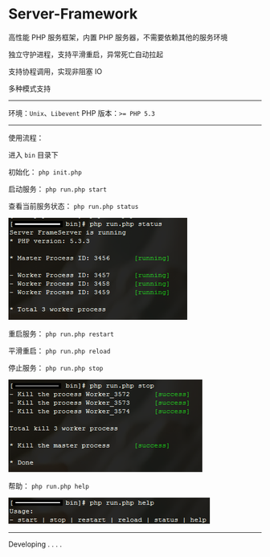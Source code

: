 # Server-Framework

高性能 PHP 服务框架，内置 PHP 服务器，不需要依赖其他的服务环境

独立守护进程，支持平滑重启，异常死亡自动拉起

支持协程调用，实现非阻塞 IO

多种模式支持

---

环境：`Unix`、`Libevent`
PHP 版本：`>= PHP 5.3`

---


使用流程：

进入 `bin` 目录下

初始化： `php init.php`

启动服务： `php run.php start`

查看当前服务状态： `php run.php status`

![](https://raw.githubusercontent.com/kof97/Server-Framework/master/images/status.png)

重启服务： `php run.php restart`

平滑重启： `php run.php reload`

停止服务： `php run.php stop`

![](https://raw.githubusercontent.com/kof97/Server-Framework/master/images/stop.png)

帮助： `php run.php help`

![](https://raw.githubusercontent.com/kof97/Server-Framework/master/images/help.png)

---

Developing . . . .
